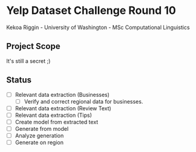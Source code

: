# Yelp Dataset Challenge Round 10

Kekoa Riggin - University of Washington - MSc Computational Linguistics

## Project Scope

It's still a secret ;)

## Status


- [ ] Relevant data extraction (Businesses)
  - [ ] Verify and correct regional data for businesses.
- [ ] Relevant data extraction (Review Text)
- [ ] Relevant data extraction (Tips)
- [ ] Create model from extracted text
- [ ] Generate from model
- [ ] Analyze generation
- [ ] Generate on region
